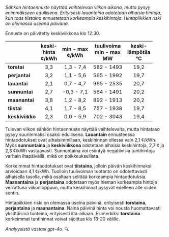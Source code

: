 *Sähkön hintaennuste näyttää vaihtelevan viikon aikana, mutta pysyy enimmäkseen edullisena. Erityisesti lauantaina odotetaan alhaisia hintoja, kun taas tiistaina ennustetaan korkeampia keskihintoja. Hintapiikkien riski on olemassa useana päivänä.*

Ennuste on päivitetty keskiviikkona klo 12:30.

|              | keski-<br>hinta<br>¢/kWh | min - max<br>¢/kWh | tuulivoima<br>min - max<br>MW | keski-<br>lämpötila<br>°C |
|:-------------|:----------------:|:----------------:|:-------------:|:-------------:|
| **torstai**  |       3,3        |     1,3 - 7,4    |   582 - 1493  |     19,2      |
| **perjantai**|       3,2        |     1,1 - 5,6    |   565 - 1992  |     19,7      |
| **lauantai** |       2,1        |     0,7 - 4,7    |   965 - 2535  |     20,7      |
| **sunnuntai**|       2,7        |    -0,3 - 7,1    |   564 - 1491  |     20,2      |
| **maanantai**|       3,8        |     1,2 - 8,2    |   892 - 1913  |     20,2      |
| **tiistai**  |       4,1        |     1,7 - 8,5    |   757 - 1938  |     19,7      |
| **keskiviikko**|    2,3        |     0,0 - 5,9    |   702 - 3043  |     19,4      |

Tulevan viikon sähkön hintaennuste näyttää vaihtelevalta, mutta hintataso pysyy suurimmaksi osaksi edullisena. **Lauantain** ennusteessa hintaodotukset ovat alhaisimmillaan, keskihinnan ollessa vain 2,1 ¢/kWh. Myös **sunnuntaina** ja **keskiviikkona** odotetaan alhaisia keskihintoja, 2,7 ¢ ja 2,3 ¢/kWh vastaavasti. Sunnuntaina voi esiintyä negatiivisia tuntihintoja varhain iltapäivällä, mikä on poikkeuksellista.

Korkeimmat hintaodotukset ovat **tiistaina**, jolloin päivän keskihinnaksi arvioidaan 4,1 ¢/kWh. Tuolloin tuulivoiman tuotanto on odotettavasti alhaisella tasolla, mikä osaltaan selittää korkeampia hintaodotuksia. **Maanantaina** ja **perjantaina** odotetaan myös hieman korkeampia hintoja verrattuna viikonloppuun, mutta keskihinnat pysyvät edelleen alle viiden sentin.

Hintapiikkien riski on olemassa useina päivinä, erityisesti **torstaina**, **perjantaina** ja **maanantaina**. Näinä päivinä hinta voi nousta huomattavasti yksittäisinä tunteina, erityisesti ilta-aikaan. Esimerkiksi **torstaina** korkeimmat tuntihinnat voivat sijoittua klo 18-20 välille.

*Analyysistä vastasi gpt-4o.* 🔍
